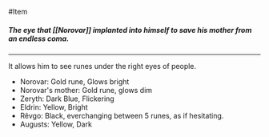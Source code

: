 #Item

##### The eye that [[Norovar]] implanted into himself to save his mother from an endless coma.
---

It allows him to see runes under the right eyes of people.

- Norovar: Gold rune, Glows bright
- Norovar's mother: Gold rune, glows dim
- Zeryth: Dark Blue, Flickering
- Eldrin: Yellow, Bright
- Rêvgo: Black, everchanging between 5 runes, as if hesitating.
- Augusts: Yellow, Dark